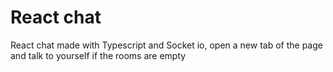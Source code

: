 # React chat
React chat made with Typescript and Socket io, open a new tab of the page and talk to yourself if the rooms are empty